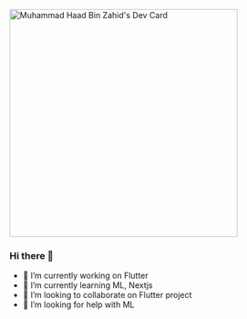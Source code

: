 <a href="https://app.daily.dev/muhammadhaad"><img src="https://api.daily.dev/devcards/65ab6178eeb049e7ac73d19cd1a516d7.png?r=o24" width="400" alt="Muhammad Haad Bin Zahid's Dev Card"/></a>
### Hi there 👋
- 🔭 I’m currently working on Flutter
- 🌱 I’m currently learning ML, Nextjs
- 👯 I’m looking to collaborate on Flutter project
- 🤔 I’m looking for help with ML



